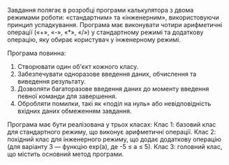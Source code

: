 Завдання полягає в розробці програми калькулятора з двома режимами роботи: «стандартним» та «інженерним», використовуючи принцип успадкування. Програма має виконувати чотири арифметичні операції («+», «-», «*», «/») у стандартному режимі та додаткову операцію, яку обирає користувач у інженерному режимі.

Програма повинна:
1. Створювати один об'єкт кожного класу.
2. Забезпечувати одноразове введення даних, обчислення та виведення результату.
3. Дозволяти багаторазове введення даних до моменту введення певної команди для завершення.
4. Обробляти помилки, такі як «поділ на нуль» або невідповідність вхідних даних обмеженням завдання.

Програма має бути реалізована у трьох класах:
Клас 1: базовий клас для стандартного режиму, що виконує арифметичні операції.
Клас 2: похідний клас для інженерного режиму, що додає додаткову операцію (для варіанту 3 — функцію exp(a), де -5 ≤ a ≤ 5).
Клас 3: головний клас, що містить основний метод програми.
